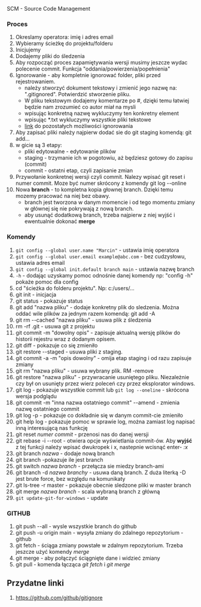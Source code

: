 
SCM - Source Code Management 
### Proces
1. Okreslamy operatora: imię i adres email
2. Wybieramy ścieżkę do projektu/folderu
3. Inicjujemy
4. Dodajemy pliki do śledzenia
5. Aby rozpocząć proces zapamiętywania wersji musimy jeszcze wydac polecenie commit. Funkcja "oddania/powierzenia/popełnienia"
6. Ignorowanie - aby kompletnie ignorować folder, pliki przed rejestrowaniem.
    + należy stworzyć dokument tekstowy i zmienić jego nazwę na: ".gitignored". Potwierdzić stworzenie pliku.
    + W pliku tekstowym dodajemy komentarze po #, dzięki temu łatwiej będzie nam zrozumieć co autor miał na mysli
    + wpisując konkretną nazwę wykluczymy ten konkretny element
    + wpisując *.txt wykluczymy wszystkie pliki tekstowe
    + [link](https://github.com/github/gitignore) do pozostałych możliwości ignorowania
7. Aby zapisać pliki należy najpierw dodać sie do git staging komendą: git add...
8. w gicie są 3 etapy:
    + pliki edytowalne - edytowanie plików
    + staging - trzymanie ich w pogotowiu, aż będziesz gotowy do zapisu (commit)
    + commit - ostatni etap, czyli zapisanie zmian
9. Przywołanie konkretnej wersji czyli commit. Nalezy wpisać git reset i numer commit. Moze być numer skrócony z komendy git log --online
10. Nowa **branch** - to kompletna kopia głownej branch. Dzięki temu mozemy pracować na niej bez obawy.
    + branch jest tworzona w danym momencie i od tego momentu zmiany w głównej się nie pokrywają z nową branch. 
    + aby usunąć dodatkową branch, trzeba najpierw z niej wyjść i ewentualnie dokonać **merge** 



### Komendy 
1. `git config --global user.name "Marcin"` - ustawia imię operatora
2. `git config --global user.email example@abc.com` - bez cudzysłowu, ustawia adres email
3. `git config --global init.default branch main`  - ustawia nazwę branch
4. `-h`   - dodając uzyskamy pomoc odnośnie danej komendy np: "config -h" pokaże pomoc dla config 
5. cd "ścieżka do folderu projektu". Np: c:/users/...
6. git init - inicjacja
7. git status - pokazuje status 
8. git add "nazwa pliku" - dodaje konkretny plik do sledzenia. Można oddać wile plików za jednym razem komendą: git add -A
9. git rm --cached "nazwa pliku" - usuwa plik z śledzenia
10. rm -rf .git  - usuwa git z projektu
11. git commit -m "dowolny opis" - zapisuje aktualną wersję plików do historii rejestru wraz z dodanym opisem. 
12. git diff - pokazuje co się zmieniło
13. git restore --staged - usuwa pliki z staging. 
14. git commit -a -m "opis dowolny" - omija etap staging i od razu zapisuje zmiany
15. git rm "nazwa pliku" - usuwa wybrany plik. RM -remove
16. git restore "nazwa pliku" - przywracanie usuniętego pliku. Niezależnie czy był on usunięty przez wierz poleceń czy przez eksplorator windows. 
17. git log - pokazuje wszystkie commit lub `git log --oneline` - skrócona wersja podglądu
18. git commit -m "inna nazwa ostatniego commit" --amend  - zmienia nazwę ostatniego commit
19. git log -p - pokazuje co dokładnie się w danym commit-cie zmieniło
20. git help log - pokazuje pomoc w sprawie log, można zamiast log napisać inną interesującą nas funkcję
21. git reset *numer commit* - przenosi nas do danej wersji
22. git rebase -i --root - otwiera opcje wyświetlania commit-ów. Aby **wyjść** z tej funkcji należy wpisać dwukropek i x, nastepnie wcisnąć enter- *:x*
23. git branch *nazwa* - dodaje nową branch
24. git branch -pokazuje ile jest branch
25. git switch *nazwa branch* - przełącza sie miedzy branch-ami
26. git branch -d *nazwa branchy* - usuwa daną branch. Z duża literką -D jest brute force, bez względu na komunikaty
26. git ls-tree -r master - pokazuje obecnie sledzone pliki w master branch
27. git merge *nazwa branch* - scala wybraną branch z główną
28. `git update-git-for-windows` - update

### GITHUB
1. git push --all - wysle wszystkie branch do github
2. git push -u origin main - wysyła zmiany do zdalnego repozytorium -github
3. git fetch - ściąga zmiany powstałe w zdalnym repozytorium. Trzeba jeszcze użyć komendy *merge*
4. git merge - aby połączyć ściągnięte dane i widzieć zmiany
5. git pull - komenda łącząca *git fetch* i *git merge*

## Przydatne linki
1. https://github.com/github/gitignore
